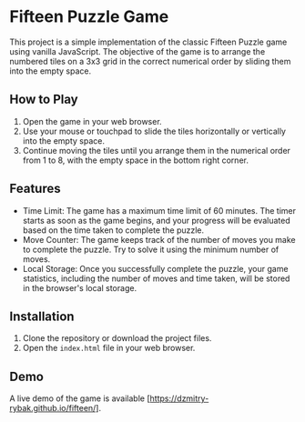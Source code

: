 # Fifteen Puzzle Game

This project is a simple implementation of the classic Fifteen Puzzle game using vanilla JavaScript. The objective of the game is to arrange the numbered tiles on a 3x3 grid in the correct numerical order by sliding them into the empty space.

## How to Play

1. Open the game in your web browser.
2. Use your mouse or touchpad to slide the tiles horizontally or vertically into the empty space.
3. Continue moving the tiles until you arrange them in the numerical order from 1 to 8, with the empty space in the bottom right corner.

## Features

- Time Limit: The game has a maximum time limit of 60 minutes. The timer starts as soon as the game begins, and your progress will be evaluated based on the time taken to complete the puzzle.
- Move Counter: The game keeps track of the number of moves you make to complete the puzzle. Try to solve it using the minimum number of moves.
- Local Storage: Once you successfully complete the puzzle, your game statistics, including the number of moves and time taken, will be stored in the browser's local storage.

## Installation

1. Clone the repository or download the project files.
2. Open the `index.html` file in your web browser.

## Demo
<!-- ![Game Demo](https://dzmitry-rybak.github.io/fifteen/src/img/gameprev.png) -->

A live demo of the game is available [https://dzmitry-rybak.github.io/fifteen/].